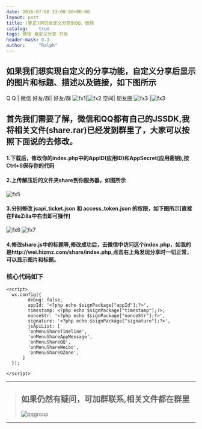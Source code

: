 ```yaml
---
date: 2016-07-08 23:00:00+00:00
layout: post
title: (更正)网页自定义分享到QQ、微信
catalog:    true
tags: 微信 自定义分享 开发
header-mask: 0.3
author:     "Ralph"
---
```


## 如果我们想实现自定义的分享功能，自定义分享后显示的图片和标题、描述以及链接，如下图所示

Q Q | 微信
好友/群| 好友/群
![fx1](/img/blog/share-toqqgroup.jpg)|![fx2](/img/blog/share-towxpy.jpg)
空间| 朋友圈 
![fx3](/img/blog/share-toqzone.jpg) |![fx3](/img/blog/share-towxpyq.jpg)

## 首先我们需要了解，微信和QQ都有自己的JSSDK,我将相关文件(share.rar)已经发到群里了，大家可以按照下面说的去修改。

#### 1.下载后，修改你的index.php中的AppID(应用ID)和AppSecret(应用密钥),按Ctrl+S保存你的代码

#### 2.上传解压后的文件夹share到你服务器，如图所示
![fx5](/img/blog/share-up.JPG)

#### 3.分别修改 jsapi_ticket.json 和 access_token.json 的权限，如下图所示[直接在FileZilla中右击即可操作]
![fx6](/img/blog/share-tiquan-1.JPG)
![fx7](/img/blog/share-tiquan-2.JPG)

#### 4.修改share.js中的标题等,修改成功后，去微信中访问这个index.php，如我的是http://wei.hizmz.com/share/index.php,点击右上角发现分享时一切正常，可以显示图片和标题。

### 核心代码如下

```
<script>
  wx.config({
		debug: false,
		appId: '<?php echo $signPackage["appId"];?>',
		timestamp: <?php echo $signPackage["timestamp"];?>,
		nonceStr: '<?php echo $signPackage["nonceStr"];?>',
		signature: '<?php echo $signPackage["signature"];?>',
		jsApiList: [
        'onMenuShareTimeline',
        'onMenuShareAppMessage',
        'onMenuShareQQ',
        'onMenuShareWeibo',
        'onMenuShareQZone',
      ]
  });

</script>

```

___
>## 如果仍然有疑问，可加群联系,相关文件都在群里
>![qqgroup](/img/blog/qqgroup.jpg)
___


